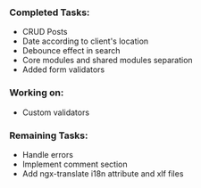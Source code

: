 ### Completed Tasks:
- CRUD Posts
- Date according to client's location
- Debounce effect in search
- Core modules and shared modules separation
- Added form validators


### Working on:
- Custom validators

### Remaining Tasks:
- Handle errors
- Implement comment section
- Add ngx-translate i18n attribute and xlf files
